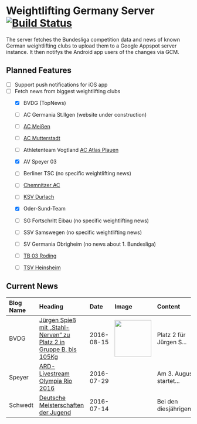 # Weightlifting Germany Server [![Build Status](https://travis-ci.org/WGierke/weightlifting_germany_server.svg?branch=master)](https://travis-ci.org/WGierke/weightlifting_germany_server)

The server fetches the Bundesliga competition data and news of known German weightlifting clubs to upload them to a Google Appspot server instance.
It then notifys the Android app users of the changes via GCM.

## Planned Features
- [ ] Support push notifications for iOS app  
- [ ] Fetch news from biggest weightlifting clubs
    - [X] BVDG (TopNews)
    - [ ] AC Germania St.Ilgen (website under construction)
    - [ ] [AC Meißen](http://www.ac-meissen.de/index.php?start=1)
    - [ ] [AC Mutterstadt](http://www.ac-mutterstadt.de/index.php?start=1)
    - [ ] Athletenteam Vogtland [AC Atlas Plauen](https://acatlas.wordpress.com/)
    - [X] AV Speyer 03
    - [ ] Berliner TSC (no specific weightlifting news)
    - [ ] [Chemnitzer AC](http://chemnitzer-athletenclub.de/aktuelles/news/page/1/)
    - [ ] [KSV Durlach](http://ksvdurlach.de/news?page_n54=1)
    - [X] Oder-Sund-Team
    - [ ] SG Fortschritt Eibau (no specific weightlifting news)
    - [ ] SSV Samswegen (no specific weightlifting news)
    - [ ] SV Germania Obrigheim (no news about 1. Bundesliga)
    - [ ] [TB 03 Roding](http://www.tb03-gewichtheben.de/page/1/)
    - [ ] [TSV Heinsheim](http://gewichtheben.tsv-heinsheim.de/index.php?start=1)


## Current News

| Blog Name   | Heading                                                                                                                                                                   | Date       | Image                                                                                                | Content                 |
|:------------|:--------------------------------------------------------------------------------------------------------------------------------------------------------------------------|:-----------|:-----------------------------------------------------------------------------------------------------|:------------------------|
| BVDG        | [Jürgen Spieß mit „Stahl-Nerven“ zu Platz 2 in Gruppe B, bis 105Kg](http://www.german-weightlifting.de/juergen-spiess-mit-stahl-nerven-zu-platz-2-in-gruppe-b-bis-105kg/) | 2016-08-15 | <img src='http://www.german-weightlifting.de/wp-content/uploads/2016/08/jürgen5.png' width='100px'/> | Platz 2 für Jürgen S... |
| Speyer      | [ARD-Livestream Olympia Rio 2016](http://www.av03-speyer.de/2016/07/ard-livestream-olympia-rio-2016/)                                                                     | 2016-07-29 |                                                                                                      | Am 3. August startet... |
| Schwedt     | [Deutsche Meisterschaften der Jugend](http://gewichtheben.blauweiss65-schwedt.de/?p=7331)                                                                                 | 2016-07-14 |                                                                                                      | Bei den diesjährigen... |